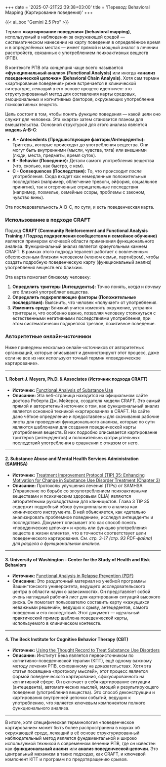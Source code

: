 +++
date = '2025-07-21T22:39:38+03:00'
title = 'Перевод: Behavioral Mapping (Картирование поведения)'
+++

{{< ai_box "Gemini 2.5 Pro" >}}

Термин **«картирование поведения» (behavioral mapping)**, используемый в наблюдении за окружающей средой — систематическом нанесении на карту поведения в определённое время и в определённых местах — имеет прямой и мощный аналог в лечении расстройств, связанных с употреблением психоактивных веществ (РПВ).

В контексте РПВ эта концепция чаще всего называется **«функциональный анализ» (Functional Analysis)** или иногда **«анализ поведенческой цепочки» (Behavioral Chain Analysis)**. Хотя сам термин «картирование поведения» реже встречается в клинической литературе, лежащий в его основе процесс идентичен: это структурированный метод для составления карты средовых, эмоциональных и когнитивных факторов, окружающих употребление психоактивных веществ.

Цель состоит в том, чтобы понять *функцию* поведения — какой цели оно служит для человека. Эта «карта» затем становится планом для вмешательства. Основной структурой для этого анализа является **модель A-B-C**:

* **A \- Antecedents (Предшествующие факторы/Антецеденты):** Триггеры, которые происходят *до* употребления вещества. Они могут быть внутренними (мысли, чувства, тяга) или внешними (люди, места, предметы, время суток).
* **B \- Behavior (Поведение):** Детали самого употребления вещества (что, сколько, как быстро, с кем).
* **C \- Consequences (Последствия):** То, что происходит *после* употребления. Сюда входят как немедленные положительные последствия (например, облегчение тревоги, эйфория, социальное принятие), так и отсроченные отрицательные последствия (например, похмелье, семейные ссоры, проблемы с законом, чувство вины).

Эта последовательность A-B-C, по сути, и есть поведенческая карта.

### Использование в подходе CRAFT

Подход **CRAFT (Community Reinforcement and Functional Analysis Training / Подход подкрепления сообществом и семейное обучение)** является примером ключевой области применения функционального анализа. Функциональный анализ является краеугольным камнем CRAFT. В рамках этого подхода терапевт работает с вовлеченным обеспокоенным близким человеком (членом семьи, партнёром), чтобы создать подробную поведенческую карту (функциональный анализ) употребления веществ его близким.

Эта карта помогает близкому человеку:

1. **Определить триггеры (Антецеденты):** Точно понять, *когда* и *почему* его близкий употребляет вещества.
2. **Определить подкрепляющие факторы (Положительные последствия):** Выяснить, что человек «получает» от употребления.
3. **Изменить среду:** Близкий учится изменять окружение, устраняя триггеры и, что особенно важно, позволяя человеку столкнуться с естественными негативными последствиями употребления, при этом систематически подкрепляя трезвое, позитивное поведение.

### Авторитетные онлайн-источники

Ниже приведены несколько онлайн-источников от авторитетных организаций, которые описывают и демонстрируют этот процесс, даже если не все из них используют точный термин «поведенческое картирование».

---

#### 1\. Robert J. Meyers, Ph.D. & Associates (Источник подхода CRAFT)

* **Источник:** [Functional Analysis of Substance Use](https://www.robertjmeyersphd.com/functional-analysis.html)
* **Описание:** Эта веб\-страница находится на официальном сайте доктора Роберта Дж. Мейерса, создателя модели CRAFT. Это самый прямой и авторитетный источник о том, как функциональный анализ является основной техникой «картирования» в CRAFT. На сайте дано чёткое определение и предоставлены для скачивания рабочие листы для проведения функционального анализа, которые по сути являются шаблонами для создания поведенческой карты употребления веществ. В них подробно описывается картирование триггеров (антецедентов) и положительных/отрицательных последствий употребления в сравнении с отказом от него.

---

#### 2\. Substance Abuse and Mental Health Services Administration (SAMHSA)

* **Источник:** [Treatment Improvement Protocol (TIP) 35: Enhancing Motivation for Change in Substance Use Disorder Treatment (Chapter 3\)](https://store.samhsa.gov/sites/default/files/d7/priv/tip35_final_508_compliant_-_02252020.pdf)
* **Описание:** Протоколы улучшения лечения (TIPs) от SAMHSA (Управление по борьбе со злоупотреблением психоактивными веществами и психическим здоровьем США) являются авторитетными руководствами для клиницистов. Глава 3 TIP 35 содержит подробный обзор функционального анализа как клинического инструмента. В ней объясняется, как «детально анализировать проблемное поведение», исследуя антецеденты и последствия. Документ описывает это как способ понять «поведенческие цепочки» и «роль или функцию употребления веществ в жизни клиента», что в точности соответствует цели поведенческого картирования. *См. стр. 3-17 (стр. 93 PDF-файла) для раздела о функциональном анализе.*

---

#### 3\. University of Washington \- Center for the Study of Health and Risk Behaviors

* **Источник:** [Functional Analysis in Relapse Prevention (PDF)](https://adai.uw.edu/providers/trainings/fundamentals/FunctionalAnalysis_Handout.pdf)
* **Описание:** Это раздаточный материал из учебной программы Вашингтонского университета, ведущего исследовательского центра в области науки о зависимостях. Он представляет собой очень наглядный рабочий лист для картирования ситуаций высокого риска. Он помогает пользователю составить карту «кажущихся неважными решений», ведущих к срыву, антецедентов, самого поведения и его последствий. Этот документ — идеальный практический пример шаблона поведенческой карты, используемого в клиническом контексте.

---

#### 4\. The Beck Institute for Cognitive Behavior Therapy (CBT)

* **Источник:** [Using the Thought Record to Treat Substance Use Disorders](https://beckinstitute.org/blog/using-thought-record-treat-substance-use-disorders/)
* **Описание:** Институт Бека является первоисточником по когнитивно-поведенческой терапии (КПТ), ещё одному важному методу лечения РПВ, основанному на доказательствах. Хотя эта статья посвящена «протоколу мыслей», этот процесс является формой поведенческого картирования, сфокусированного на когнитивной сфере. Он включает в себя картирование ситуации (антецедента), автоматических мыслей, эмоций и результирующего поведения (употребления вещества). Это способ деконструкции и картирования внутренней цепочки событий, ведущих к употреблению, что является ключевым компонентом полного функционального анализа.

---

В итоге, хотя специфическая терминология «поведенческое картирование» может быть более распространена в науках об окружающей среде, лежащий в её основе структурированный наблюдательный метод является фундаментальной и широко используемой техникой в современном лечении РПВ, где он известен как **функциональный анализ** или **анализ поведенческой цепочки**. Это центральный механизм в таких подходах, как CRAFT, и ключевой компонент КПТ и программ по предотвращению срывов.

